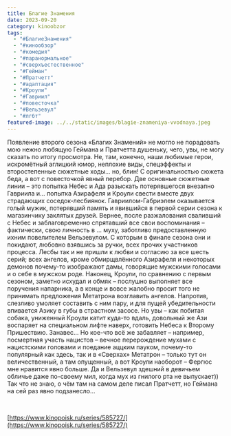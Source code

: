 ```yaml
---
title: Благие Знамения
date: 2023-09-20
category: kinoobzor
tags:
  - "#БлагиеЗнамения"
  - "#кинообзор"
  - "#комедия"
  - "#паранормальное"
  - "#сверхъестественное"
  - "#Гейман"
  - "#Пратчетт"
  - "#адаптация"
  - "#Кроули"
  - "#Гавриил"
  - "#повесточка"
  - "#Вельзевул"
  - "#лгбт"
featured-image: ../../static/images/blagie-znameniya-vvodnaya.jpeg
---
```

Появление второго сезона «Благих Знамений» не могло не
порадовать мою нежно любящую Геймана и Пратчетта душеньку, чего, увы, не могу сказать
по итогу просмотра. Не, там, конечно, наши любимые герои, искромётный аглицкий
юмор, неплохие виды, спецэффекты и второстепенные сюжетные ходы… но, блин! С
оригинальностью сюжета беда, а вот с повесточкой явный перебор. Две основные
сюжетные линии – это попытка Небес и Ада разыскать потерявшегося внезапно
Гавриила и… попытка Азирафеля и Кроули свести вместе двух страдающих
соседок-лесбиянок. Гавриилом-Габриэлем оказывается голый мужик, потерявший
память и явившийся в первой серии сезона к магазинчику заклятых друзей. Вернее,
после разжалования сваливший с Небес и заблаговременно спрятавший все свои
воспоминания – фактически, свою личность в … муху, заботливо предоставленную
ихним повелителем Вельзевулом. С которым в финале сезона они и покидают,
любовно взявшись за ручки, всех прочих участников процесса. 
Лесбы так и не пришли к любви и согласию за все шесть серий; всех ангелов,
кроме обмирщвлённого Азирафеля и некоторых демонов почему-то изображают дамы,
говорящие мужскими голосами и о себе в мужском роде. Наконец, Кроули, по
сравнению с первым сезоном, заметно исхудал и обмяк – послушно выполняет все
поручения напарника, а в конце и вовсе жалобно просит того не принимать
предложения Метатрона возглавить ангелов. Напротив, слезливо умоляет составить
с ним пару, и для пущей убедительности впивается Азику в губы в страстном
засосе. Но увы – как побитая собака, униженный Кроули катит куда-то вдаль,
довольный же Ази воспаряет на специальном лифте наверх, готовить Небеса к
Второму Пришествию. Занавес… 
Но кое-что всё же забавляет – например, посмертная участь нацистов – вечное
перерождение мухами с нацистскими головами и поедание аццким пауком, почему-то
популярный как здесь, так и в «Сверхах» Метатрон – только тут он
величественный, а там опущенный, а вот Кроули наоборот – Фергюс мне нравится
явно больше. Да и Вельзевул здешний в девичьем обличье даже по-своему мил,
когда мух из гнилого рта не выпускает)) 
Так что не знаю, о чём там на самом деле писал Пратчетт, но Геймана на сей раз
явно подзанесло…

 

[https://www.kinopoisk.ru/series/585727/](https://www.kinopoisk.ru/series/585727/)
